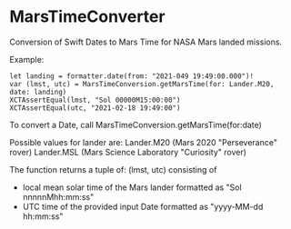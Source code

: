 # MarsTimeConverter

Conversion of Swift Dates to Mars Time for NASA Mars landed missions.

Example:

```
let landing = formatter.date(from: "2021-049 19:49:00.000")!
var (lmst, utc) = MarsTimeConversion.getMarsTime(for: Lander.M20, date: landing)
XCTAssertEqual(lmst, "Sol 00000M15:00:00")
XCTAssertEqual(utc, "2021-02-18 19:49:00")
```
To convert a Date, call MarsTimeConversion.getMarsTime(for:date)

Possible values for lander are:
Lander.M20 (Mars 2020 "Perseverance" rover)
Lander.MSL (Mars Science Laboratory "Curiosity" rover)

The function returns a tuple of:
(lmst, utc) consisting of
* local mean solar time of the Mars lander formatted as "Sol nnnnnMhh:mm:ss"
* UTC time of the provided input Date formatted as "yyyy-MM-dd hh:mm:ss"
